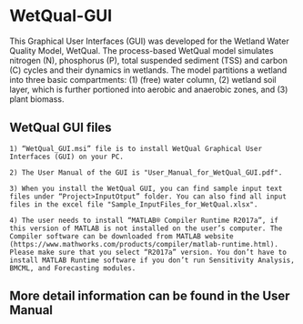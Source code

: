 # WetQual-GUI

This  Graphical  User  Interfaces  (GUI)  was developed  for  the  Wetland  Water  Quality  Model, WetQual. The process-based WetQual model  simulates  nitrogen  (N),  phosphorus  (P),  total  suspended  sediment  (TSS)  and  carbon  (C)  cycles  and  their  dynamics  in  wetlands.  The  model  partitions  a  wetland  into  three  basic  compartments:  (1)  (free)  water  column,  (2)  wetland  soil  layer,  which  is  further  portioned  into  aerobic and anaerobic zones, and (3) plant biomass.

## WetQual GUI files

    1) “WetQual_GUI.msi” file is to install WetQual Graphical User Interfaces (GUI) on your PC.

    2) The User Manual of the GUI is "User_Manual_for_WetQual_GUI.pdf".

    3) When you install the WetQual GUI, you can find sample input text files under “Project>InputOtput” folder. You can also find all input files in the excel file "Sample_InputFiles_for_WetQual.xlsx".

    4) The user needs to install “MATLAB® Compiler Runtime R2017a”, if this version of MATLAB is not installed on the user’s computer. The Compiler software can be downloaded from MATLAB website (https://www.mathworks.com/products/compiler/matlab-runtime.html). Please make sure that you select “R2017a” version. You don’t have to install MATLAB Runtime software if you don’t run Sensitivity Analysis, BMCML, and Forecasting modules.

## More detail information can be found in the User Manual
